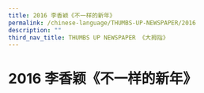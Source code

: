 ```yaml
---
title: 2016 李香颖《不一样的新年》
permalink: /chinese-language/THUMBS-UP-NEWSPAPER/2016
description: ""
third_nav_title: THUMBS UP NEWSPAPER 《大拇指》
---
```

2016 李香颖《不一样的新年》
================

